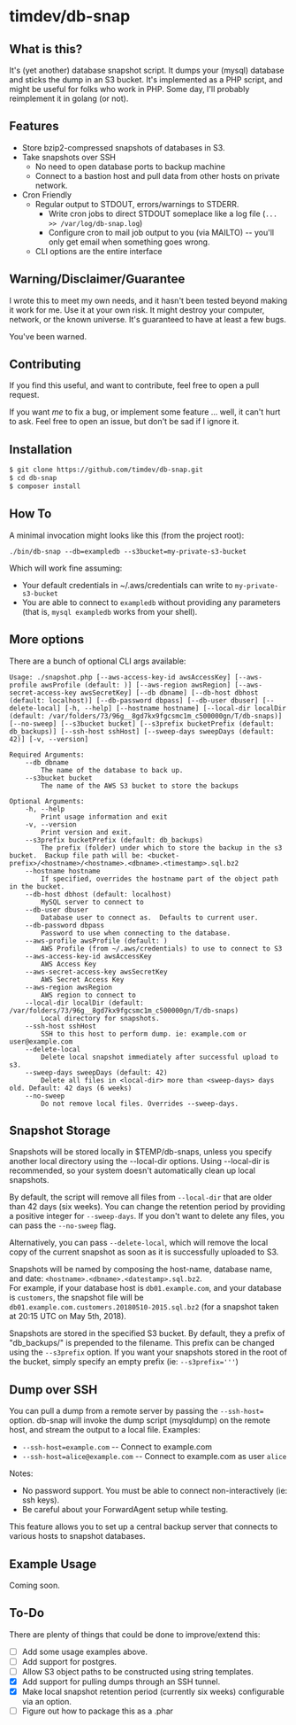 # timdev/db-snap

## What is this?

It's (yet another) database snapshot script.  It dumps your (mysql) database and sticks the dump in an S3 bucket. 
It's implemented as a PHP script, and might be useful for folks who work in PHP.  Some day, I'll probably reimplement 
it in golang (or not). 

## Features

* Store bzip2-compressed snapshots of databases in S3.
* Take snapshots over SSH
    * No need to open database ports to backup machine
    * Connect to a bastion host and pull data from other hosts on private network.
* Cron Friendly
    * Regular output to STDOUT, errors/warnings to STDERR.
        * Write cron jobs to direct STDOUT someplace like a log file (`... >> /var/log/db-snap.log`)
        * Configure cron to mail job output to you (via MAILTO) -- you'll only get email when something goes wrong.
    * CLI options are the entire interface

## Warning/Disclaimer/Guarantee

I wrote this to meet my own needs, and it hasn't been tested beyond making it work for me.  Use it at your own risk.
It might destroy your computer, network, or the known universe.  It's guaranteed to have at least a few bugs.

You've been warned.  

## Contributing

If you find this useful, and want to contribute, feel free to open a pull request.

If you want *me* to fix a bug, or implement some feature ... well, it can't hurt to ask.  Feel free to open an issue,
but don't be sad if I ignore it.
      
## Installation

```bash
$ git clone https://github.com/timdev/db-snap.git
$ cd db-snap
$ composer install
```

## How To

A minimal invocation might looks like this (from the project root):

`./bin/db-snap --db=exampledb --s3bucket=my-private-s3-bucket`

Which will work fine assuming:

* Your default credentials in ~/.aws/credentials can write to `my-private-s3-bucket`
* You are able to connect to `exampledb` without providing any parameters (that is, `mysql exampledb` works from your
 shell).
 
## More options
 
There are a bunch of optional CLI args available:
 
```text
Usage: ./snapshot.php [--aws-access-key-id awsAccessKey] [--aws-profile awsProfile (default: )] [--aws-region awsRegion] [--aws-secret-access-key awsSecretKey] [--db dbname] [--db-host dbhost (default: localhost)] [--db-password dbpass] [--db-user dbuser] [--delete-local] [-h, --help] [--hostname hostname] [--local-dir localDir (default: /var/folders/73/96g__8gd7kx9fgcsmc1m_c500000gn/T/db-snaps)] [--no-sweep] [--s3bucket bucket] [--s3prefix bucketPrefix (default: db_backups)] [--ssh-host sshHost] [--sweep-days sweepDays (default: 42)] [-v, --version]

Required Arguments:
	--db dbname
		The name of the database to back up.
	--s3bucket bucket
		The name of the AWS S3 bucket to store the backups

Optional Arguments:
	-h, --help
		Print usage information and exit
	-v, --version
		Print version and exit.
	--s3prefix bucketPrefix (default: db_backups)
		The prefix (folder) under which to store the backup in the s3 bucket.  Backup file path will be: <bucket-prefix>/<hostname>/<hostname>.<dbname>.<timestamp>.sql.bz2
	--hostname hostname
		If specified, overrides the hostname part of the object path in the bucket.
	--db-host dbhost (default: localhost)
		MySQL server to connect to
	--db-user dbuser
		Database user to connect as.  Defaults to current user.
	--db-password dbpass
		Password to use when connecting to the database.
	--aws-profile awsProfile (default: )
		AWS Profile (from ~/.aws/credentials) to use to connect to S3
	--aws-access-key-id awsAccessKey
		AWS Access Key
	--aws-secret-access-key awsSecretKey
		AWS Secret Access Key
	--aws-region awsRegion
		AWS region to connect to
	--local-dir localDir (default: /var/folders/73/96g__8gd7kx9fgcsmc1m_c500000gn/T/db-snaps)
		Local directory for snapshots.
	--ssh-host sshHost
		SSH to this host to perform dump. ie: example.com or user@example.com
	--delete-local
		Delete local snapshot immediately after successful upload to s3.
	--sweep-days sweepDays (default: 42)
		Delete all files in <local-dir> more than <sweep-days> days old. Default: 42 days (6 weeks)
	--no-sweep
		Do not remove local files. Overrides --sweep-days.
```
 
## Snapshot Storage

Snapshots will be stored locally in $TEMP/db-snaps, unless you specify another local directory using the --local-dir 
options.  Using --local-dir is recommended, so your system doesn't automatically clean up local snapshots. 

By default, the script will remove all files from `--local-dir` that are older than 42 days (six weeks). You can change
the retention period by providing a positive integer for `--sweep-days`. If you don't want to delete any files, you can
pass the `--no-sweep` flag.

Alternatively, you can pass `--delete-local`, which will remove the local copy of the current snapshot as soon as it is
successfully uploaded to S3.

Snapshots will be named by composing the host-name, database name, and date: `<hostname>.<dbname>.<datestamp>.sql.bz2`.  
For example, if your database host is `db01.example.com`, and your database is `customers`, the snapshot file will be
`db01.example.com.customers.20180510-2015.sql.bz2` (for a snapshot taken at 20:15 UTC on May 5th, 2018).

Snapshots are stored in the specified S3 bucket.  By default, they a prefix of "db_backups/" is prepended to the 
filename.  This prefix can be changed using the `--s3prefix` option.  If you want your snapshots stored in the root
of the bucket, simply specify an empty prefix (ie: `--s3prefix='''`)

## Dump over SSH

You can pull a dump from a remote server by passing the `--ssh-host=` option.  db-snap will invoke the dump script 
(mysqldump) on the remote host, and stream the output to a local file.  Examples: 

 * `--ssh-host=example.com` -- Connect to example.com
 * `--ssh-host=alice@example.com` -- Connect to example.com as user `alice`
 
 Notes:
 
 * No password support. You must be able to connect non-interactively (ie: ssh keys).
 * Be careful about your ForwardAgent setup while testing.
 
 This feature allows you to set up a central backup server that connects to various hosts to snapshot databases.  

## Example Usage

Coming soon.

## To-Do

There are plenty of things that could be done to improve/extend this:

- [ ] Add some usage examples above.
- [ ] Add support for postgres.
- [ ] Allow S3 object paths to be constructed using string templates.
- [x] Add support for pulling dumps through an SSH tunnel.
- [X] Make local snapshot retention period (currently six weeks) configurable via an option.
- [ ] Figure out how to package this as a .phar
